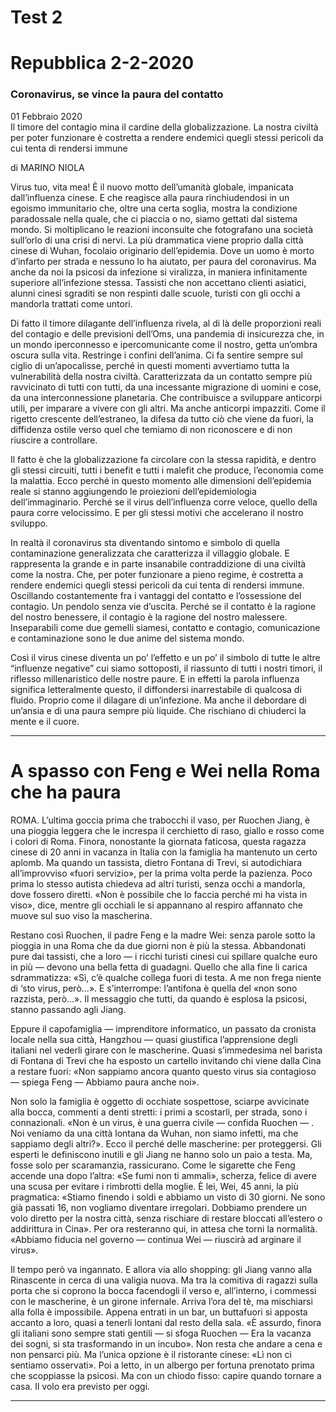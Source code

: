 # Test 2 

# Repubblica 2-2-2020  

### Coronavirus, se vince la paura del contatto
01 Febbraio 2020  
Il timore del contagio mina il cardine della globalizzazione. La nostra civiltà per poter funzionare è costretta a rendere endemici quegli stessi pericoli
da cui tenta di rendersi immune

di MARINO NIOLA  

Virus tuo, vita mea! È il nuovo motto dell’umanità globale, impanicata dall’influenza cinese. E che reagisce alla paura rinchiudendosi in un egoismo immunitario che, oltre una certa soglia, mostra la condizione paradossale nella quale, che ci piaccia o no, siamo gettati dal sistema mondo. Si moltiplicano le reazioni inconsulte che fotografano una società sull’orlo di una crisi di nervi. La più drammatica viene proprio dalla città cinese di Wuhan, focolaio originario dell’epidemia. Dove un uomo è morto d’infarto per strada e nessuno lo ha aiutato, per paura del coronavirus. Ma anche da noi la psicosi da infezione si viralizza, in maniera infinitamente superiore all’infezione stessa. Tassisti che non accettano clienti asiatici, alunni cinesi sgraditi se non respinti dalle scuole, turisti con gli occhi a mandorla trattati come untori.

Di fatto il timore dilagante dell’influenza rivela, al di là delle proporzioni reali del contagio e delle previsioni dell’Oms, una pandemia di insicurezza che, in un mondo iperconnesso e ipercomunicante come il nostro, getta un’ombra oscura sulla vita. Restringe i confini dell’anima. Ci fa sentire sempre sul ciglio di un’apocalisse, perché in questi momenti avvertiamo tutta la vulnerabilità della nostra civiltà. Caratterizzata da un contatto sempre più ravvicinato di tutti con tutti, da una incessante migrazione di uomini e cose, da una interconnessione planetaria. Che contribuisce a sviluppare anticorpi utili, per imparare a vivere con gli altri. Ma anche anticorpi impazziti. Come il rigetto crescente dell’estraneo, la difesa da tutto ciò che viene da fuori, la diffidenza ostile verso quel che temiamo di non riconoscere e di non riuscire a controllare.

Il fatto è che la globalizzazione fa circolare con la stessa rapidità, e dentro gli stessi circuiti, tutti i benefit e tutti i malefit che produce, l’economia come la malattia. Ecco perché in questo momento alle dimensioni dell’epidemia reale si stanno aggiungendo le proiezioni dell’epidemiologia dell’immaginario. Perché se il virus dell’influenza corre veloce, quello della paura corre velocissimo. E per gli stessi motivi che accelerano il nostro sviluppo.

In realtà il coronavirus sta diventando sintomo e simbolo di quella contaminazione generalizzata che caratterizza il villaggio globale. E rappresenta la grande e in parte insanabile contraddizione di una civiltà come la nostra. Che, per poter funzionare a pieno regime, è costretta a rendere endemici quegli stessi pericoli da cui tenta di rendersi immune. Oscillando costantemente fra i vantaggi del contatto e l’ossessione del contagio. Un pendolo senza vie d’uscita. Perché se il contatto è la ragione del nostro benessere, il contagio è la ragione del nostro malessere. Inseparabili come due gemelli siamesi, contatto e contagio, comunicazione e contaminazione sono le due anime del sistema mondo.  

Così il virus cinese diventa un po’ l’effetto e un po’ il simbolo di tutte le altre “influenze negative” cui siamo sottoposti, il riassunto di tutti i nostri timori, il riflesso millenaristico delle nostre paure. E in effetti la parola influenza significa letteralmente questo, il diffondersi inarrestabile di qualcosa di fluido. Proprio come il dilagare di un’infezione. Ma anche il debordare di un’ansia e di una paura sempre più liquide. Che rischiano di chiuderci la mente e il cuore.   

---  

# A spasso con Feng e Wei nella Roma che ha paura

ROMA. L’ultima goccia prima che trabocchi il vaso, per Ruochen Jiang, è una pioggia leggera che le increspa il cerchietto di raso, giallo e rosso come i colori di Roma. Finora, nonostante la giornata faticosa, questa ragazza cinese di 20 anni in vacanza in Italia con la famiglia ha mantenuto un certo aplomb. Ma quando un tassista, dietro Fontana di Trevi, si autodichiara all’improvviso «fuori servizio», per la prima volta perde la pazienza. Poco prima lo stesso autista chiedeva ad altri turisti, senza occhi a mandorla, dove fossero diretti. «Non è possibile che lo faccia perché mi ha vista in viso», dice, mentre gli occhiali le si appannano al respiro affannato che muove sul suo viso la mascherina.

Restano così Ruochen, il padre Feng e la madre Wei: senza parole sotto la pioggia in una Roma che da due giorni non è più la stessa. Abbandonati pure dai tassisti, che a loro — i ricchi turisti cinesi cui spillare qualche euro in più — devono una bella fetta di guadagni. Quello che alla fine li carica sdrammatizza: «Sì, c’è qualche collega fuori di testa. A me non frega niente di ‘sto virus, però...». E s’interrompe: l’antifona è quella del «non sono razzista, però...». Il messaggio che tutti, da quando è esplosa la psicosi, stanno passando agli Jiang.

Eppure il capofamiglia — imprenditore informatico, un passato da cronista locale nella sua città, Hangzhou — quasi giustifica l’apprensione degli italiani nel vederli girare con le mascherine. Quasi s’immedesima nel barista di Fontana di Trevi che ha esposto un cartello invitando chi viene dalla Cina a restare fuori: «Non sappiamo ancora quanto questo virus sia contagioso — spiega Feng — Abbiamo paura anche noi».

Non solo la famiglia è oggetto di occhiate sospettose, sciarpe avvicinate alla bocca, commenti a denti stretti: i primi a scostarli, per strada, sono i connazionali. «Non è un virus, è una guerra civile — confida Ruochen — . Noi veniamo da una città lontana da Wuhan, non siamo infetti, ma che sappiamo degli altri?». Ecco il perché delle mascherine: per proteggersi. Gli esperti le definiscono inutili e gli Jiang ne hanno solo un paio a testa. Ma, fosse solo per scaramanzia, rassicurano. Come le sigarette che Feng accende una dopo l’altra: «Se fumi non ti ammali», scherza, felice di avere una scusa per evitare i rimbrotti della moglie. È lei, Wei, 45 anni, la più pragmatica: «Stiamo finendo i soldi e abbiamo un visto di 30 giorni. Ne sono già passati 16, non vogliamo diventare irregolari. Dobbiamo prendere un volo diretto per la nostra città, senza rischiare di restare bloccati all’estero o addirittura in Cina». Per ora resteranno qui, in attesa che torni la normalità. «Abbiamo fiducia nel governo — continua Wei — riuscirà ad arginare il virus».

Il tempo però va ingannato. E allora via allo shopping: gli Jiang vanno alla Rinascente in cerca di una valigia nuova. Ma tra la comitiva di ragazzi sulla porta che si coprono la bocca facendogli il verso e, all’interno, i commessi con le mascherine, è un girone infernale. Arriva l’ora del tè, ma mischiarsi alla folla è impossibile. Appena entrati in un bar, un buttafuori si apposta accanto a loro, quasi a tenerli lontani dal resto della sala. «È assurdo, finora gli italiani sono sempre stati gentili — si sfoga Ruochen — Era la vacanza dei sogni, si sta trasformando in un incubo». Non resta che andare a cena e non pensarci più. Ma l’unica opzione è il ristorante cinese: «Lì non ci sentiamo osservati». Poi a letto, in un albergo per fortuna prenotato prima che scoppiasse la psicosi. Ma con un chiodo fisso: capire quando tornare a casa. Il volo era previsto per oggi. 

---  
